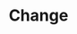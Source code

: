 ---
title: Change
layout: tag
author_profile: false
taxonomy: Change
permalink: /detections/change
sidebar:
  nav: "detections"
---